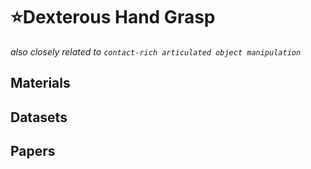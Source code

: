 # ⭐Dexterous Hand Grasp
*also closely related to `contact-rich articulated object manipulation`*

## Materials

## Datasets

## Papers

